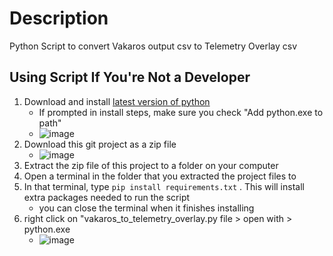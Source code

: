 # Description
Python Script to convert Vakaros output csv to Telemetry Overlay csv 

## Using Script If You're Not a Developer

1. Download and install [latest version of python](https://www.python.org/downloads/)
    - If prompted in install steps, make sure you check "Add python.exe to path" 
    - ![image](https://user-images.githubusercontent.com/80606580/222922604-319f2269-765a-440f-8511-c86f06fd63a1.png)
2. Download this git project as a zip file 
    - ![image](https://user-images.githubusercontent.com/80606580/222922652-1ea03c06-376e-4f43-8997-f8189a386ea8.png)
3. Extract the zip file of this project to a folder on your computer
4. Open a terminal in the folder that you extracted the project files to
5. In that terminal, type `pip install requirements.txt` . This will install extra packages needed to run the script
    - you can close the terminal when it finishes installing
7. right click on "vakaros_to_telemetry_overlay.py file > open with > python.exe 
    - ![image](https://user-images.githubusercontent.com/80606580/222922519-2b5442ec-fc8c-4f30-9c71-ff1a27d3ad94.png)


